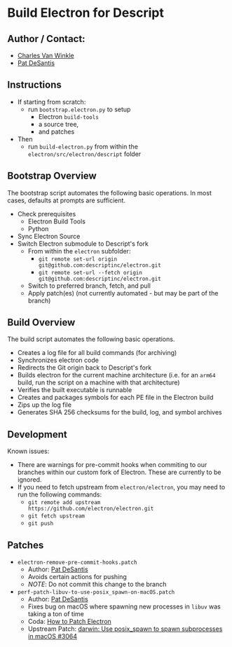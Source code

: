 # Build Electron for Descript

## Author / Contact:
  - [Charles Van Winkle](https://github.com/cvanwinkle)
  - [Pat DeSantis](https://github.com/pdesantis) 

## Instructions
- If starting from scratch:
  - run `bootstrap.electron.py` to setup
    - Electron `build-tools`
    - a source tree,
    - and patches
- Then
  - run `build-electron.py` from within the `electron/src/electron/descript` folder

## Bootstrap Overview
The bootstrap script automates the following basic operations. In most cases, defaults at prompts are sufficient.
- Check prerequisites
  - Electron Build Tools
  - Python
- Sync Electron Source
- Switch Electron submodule to Descript's fork
  - From within the `electron` subfolder:
    - `git remote set-url origin git@github.com:descriptinc/electron.git`
    - `git remote set-url --fetch origin git@github.com:descriptinc/electron.git`
  - Switch to preferred branch, fetch, and pull
  - Apply patch(es) (not currently automated - but may be part of the branch)

## Build Overview
The build script automates the following basic operations.
- Creates a log file for all build commands (for archiving)
- Synchronizes electron code
- Redirects the Git origin back to Descript's fork
- Builds electron for the current machine architecture (i.e. for an `arm64` build, run the script on a machine with that architecture)
- Verifies the built executable is runnable
- Creates and packages symbols for each PE file in the Electron build
- Zips up the log file
- Generates SHA 256 checksums for the build, log, and symbol archives

## Development
Known issues:
- There are warnings for pre-commit hooks when commiting to our branches within our custom fork of Electron. These are currently to be ignored.
- If you need to fetch upstream from `electron/electron`, you may need to run the following commands:
  - `git remote add upstream https://github.com/electron/electron.git`
  - `git fetch upstream`
  - `git push`

## Patches
- `electron-remove-pre-commit-hooks.patch`
  - Author: [Pat DeSantis](https://github.com/pdesantis)
  - Avoids certain actions for pushing
  - *NOTE*: Do not commit this change to the branch
- `perf-patch-libuv-to-use-posix_spawn-on-macOS.patch`
  - Author: [Pat DeSantis](https://github.com/pdesantis)
  - Fixes bug on macOS where spawning new processes in `libuv` was taking a ton of time
  - Coda: [How to Patch Electron](https://coda.io/d/macOS-HQ_dcQRZrEUtjd/How-to-Patch-Electron_suiCj#_luQty)
  - Upstream Patch: [darwin: Use posix_spawn to spawn subprocesses in macOS #3064](https://github.com/libuv/libuv/pull/3064)

